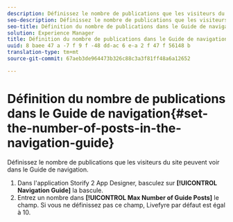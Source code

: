 ```yaml
---
description: Définissez le nombre de publications que les visiteurs du site peuvent voir dans le Guide de navigation.
seo-description: Définissez le nombre de publications que les visiteurs du site peuvent voir dans le Guide de navigation.
seo-title: Définition du nombre de publications dans le Guide de navigation
solution: Experience Manager
title: Définition du nombre de publications dans le Guide de navigation
uuid: 8 baee 47 a -7 f 9 f -48 dd-ac 6 e-a 2 f 47 f 56148 b
translation-type: tm+mt
source-git-commit: 67aeb3de964473b326c88c3a3f81ff48a6a12652

---
```



# Définition du nombre de publications dans le Guide de navigation{#set-the-number-of-posts-in-the-navigation-guide}

Définissez le nombre de publications que les visiteurs du site peuvent voir dans le Guide de navigation.

1. Dans l&#39;application Storify 2 App Designer, basculez sur **[!UICONTROL Navigation Guide]** la bascule.
1. Entrez un nombre dans **[!UICONTROL Max Number of Guide Posts]** le champ. Si vous ne définissez pas ce champ, Livefyre par défaut est égal à 10.
